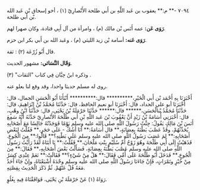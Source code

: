 ٧٠٩٤ -** م:** يعقوب بن عَبد اللَّهِ بن أَبي طلحة الأَنْصارِيّ (١) ، أخو إسحاق بْن عَبد الله بْن أَبي طلحة.

**رَوَى عَن:** عمه أَنَس بْن مالك (م) ، وامرأة من آل أَبِي قتادة، وكان صهرا لهم.

**رَوَى عَنه:** أسامة بْن زيد الليثي (م) ، وعَبد الله بن أَبي بكر ابن حزم.

قال أَبُو زُرْعَة (٢) : ثقة.

**وَقَال النَّسَائي:** مشهور الحديث.

وذكره ابنُ حِبَّان فِي كتاب "الثقات" (٣) .

روى له مسلم حديثا واحدا، وقد وقع لنا بعلو عنه.

أَخْبَرَنَا بِهِ أَحْمَد بْن أَبي الْخَيْرِ،********** قال:********** أَنْبَأَنَا أَبُو الْحَسَنِ الجمال، قال: أَخْبَرَنَا أبو علي الحداد، قال: أَخْبَرَنَا أبو نعيم الحافظ، قال: حَدَّثَنَا مُحَمَّدُ بْنُ إِبْرَاهِيمَ، قال: حَدَّثَنَا مُحَمَّدُ بْنالْحَسَنِ،****** قال:****** حَدَّثَنَا حَرْمَلَةُ بْنُ يَحْيَى، قال: حَدَّثَنَا ابْنُ وهْبٍ، قال: أَخْبَرَنِي أُسَامَةُ بْنُ زَيْدٍ أَنَّ يَعْقُوبَ بْنَ عَبد اللَّهِ بْنِ أَبي طَلْحَةَ الأَنْصارِيّ حَدَّثَهُ أَنَّهُ سَمِعَ أَنَسَ بْنَ مَالِكٍ يَقُولُ: جِئْتُ رَسُولَ اللَّهِ صلى الله عليه وسلم يَوْمًا فَوَجَدْتُهُ جَالِسًا مَعَ أَصْحَابِهِ يُحَدِّثُهُمْ، وقَدْ عَصَّبَ بَطْنَهُ بِعِصَابَةٍ،** قال أُسَامَةُ:** أَنَا أَشُكُّ - عَلَى حَجَرٍ،** فَقُلْتُ لِبَعْضِ أَصْحَابِهِ:** لِمَ عَصَبَ رَسُولُ اللَّهِ صلى الله عليه وسلم عَلَى بَطْنِهِ؟** قَالُوا:** مِنَ الْجُوعِ. فَذَهَبْتُ إِلَى أَبِي طَلْحَةَ وهُوَ زَوْجُ أُمِّ سُلَيْمٍ بِنْتِ مَلْحَانَ،** فَقُلْتُ:** يَا أَبَتَاهُ لَقَدْ رَأَيْتُ رَسُول اللَّهِ صلى الله عليه وسلم عَصَّبَ بَطْنَهُ بِعِصَابَةٍ، فَسَأَلْتُ بَعْضَ أَصْحَابِهِ،** فَقَالَ:** مِنَ الْجُوعِ.** فَدَخَلَ أَبُو طَلْحَةَ عَلَى أُمِّي فَقَالَ:** هَلْ مِنْ شَيْءٍ؟** فَقَالَتْ:** نَعَمْ عِنْدِي كِسَرٌ مِنْ خُبْزٍ وتَمْرَاتٍ، فَإِنْ جَاءَنَا رَسُولُ اللَّهِ صلى الله عليه وسلم وحْدَهُ أَشْبَعْنَاهُ، وإِنْ جَاءَ أَحَدٌ مَعَهُ قُلْ عَنْهُمْ. ثُمَّ ذَكَرَ الْحَدِيثَ بِقِصَّتِهِ.

رَوَاهُ (١) عَنْ حَرْمَلَةَ بْنِ يَحْيَى، فَوَافَقْنَاهُ فِيهِ بِعُلُوٍ.